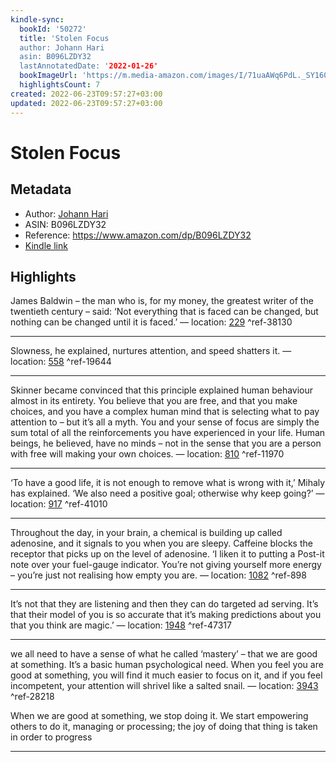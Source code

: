 ```yaml
---
kindle-sync:
  bookId: '50272'
  title: 'Stolen Focus
  author: Johann Hari
  asin: B096LZDY32
  lastAnnotatedDate: '2022-01-26'
  bookImageUrl: 'https://m.media-amazon.com/images/I/71uaAWq6PdL._SY160.jpg'
  highlightsCount: 7
created: 2022-06-23T09:57:27+03:00
updated: 2022-06-23T09:57:27+03:00
---
```

# Stolen Focus
## Metadata
* Author: [Johann Hari](https://www.amazon.com/Johann-Hari/e/B00NEUY9BY/ref=dp_byline_cont_ebooks_1)
* ASIN: B096LZDY32
* Reference: https://www.amazon.com/dp/B096LZDY32
* [Kindle link](kindle://book?action=open&asin=B096LZDY32)

## Highlights
James Baldwin – the man who is, for my money, the greatest writer of the twentieth century – said: ‘Not everything that is faced can be changed, but nothing can be changed until it is faced.’ — location: [229](kindle://book?action=open&asin=B096LZDY32&location=229) ^ref-38130

---
Slowness, he explained, nurtures attention, and speed shatters it. — location: [558](kindle://book?action=open&asin=B096LZDY32&location=558) ^ref-19644

---
Skinner became convinced that this principle explained human behaviour almost in its entirety. You believe that you are free, and that you make choices, and you have a complex human mind that is selecting what to pay attention to – but it’s all a myth. You and your sense of focus are simply the sum total of all the reinforcements you have experienced in your life. Human beings, he believed, have no minds – not in the sense that you are a person with free will making your own choices. — location: [810](kindle://book?action=open&asin=B096LZDY32&location=810) ^ref-11970

---
‘To have a good life, it is not enough to remove what is wrong with it,’ Mihaly has explained. ‘We also need a positive goal; otherwise why keep going?’ — location: [917](kindle://book?action=open&asin=B096LZDY32&location=917) ^ref-41010

---
Throughout the day, in your brain, a chemical is building up called adenosine, and it signals to you when you are sleepy. Caffeine blocks the receptor that picks up on the level of adenosine. ‘I liken it to putting a Post-it note over your fuel-gauge indicator. You’re not giving yourself more energy – you’re just not realising how empty you are. — location: [1082](kindle://book?action=open&asin=B096LZDY32&location=1082) ^ref-898

---
It’s not that they are listening and then they can do targeted ad serving. It’s that their model of you is so accurate that it’s making predictions about you that you think are magic.’ — location: [1948](kindle://book?action=open&asin=B096LZDY32&location=1948) ^ref-47317

---
we all need to have a sense of what he called ‘mastery’ – that we are good at something. It’s a basic human psychological need. When you feel you are good at something, you will find it much easier to focus on it, and if you feel incompetent, your attention will shrivel like a salted snail. — location: [3943](kindle://book?action=open&asin=B096LZDY32&location=3943) ^ref-28218

When we are good at something, we stop doing it. We start empowering others to do it, managing or processing; the joy of doing that thing is taken in order to progress

---
